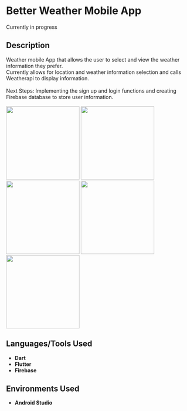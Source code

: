 <h1>Better Weather Mobile App</h1>
Currently in progress

<h2>Description</h2>
Weather mobile App that allows the user to select and view the weather information they prefer.
<br>
Currently allows for location and weather information selection and calls Weatherapi to display information.
<br>
<br>
Next Steps: Implementing the sign up and login functions and creating Firebase database to store user information.
<br>
<br>
<img src="https://github.com/mirandaryan/BetterWeather/assets/89944794/ce628ac3-bb6a-440c-a95f-6c92965ec64b" width="200" padding="50px" />
<img src="https://github.com/mirandaryan/BetterWeather/assets/89944794/93e209ee-872a-4064-bf40-e27256d10f05" width="200" />
<img src="https://github.com/mirandaryan/BetterWeather/assets/89944794/0c624617-c509-46c2-8209-1953119fbb2b" width="200" />
<img src="https://github.com/mirandaryan/BetterWeather/assets/89944794/3d0306bf-9719-4817-9ffb-702cdeccc94d" width="200" />
<img src="https://github.com/mirandaryan/BetterWeather/assets/89944794/483fc160-4c2c-4e8e-a9e5-a108c110569f" width="200" />


<h2>Languages/Tools Used</h2>

- <b>Dart</b>
- <b>Flutter</b>
- <b>Firebase</b>

<h2>Environments Used </h2>

- <b>Android Studio</b>
